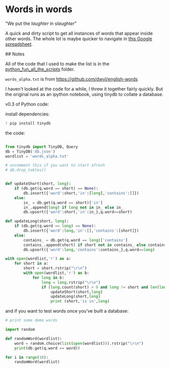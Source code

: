 # Words in words

"We put the _laughter_ in _slaughter_"

A quick and dirty script to get all instances of words that appear inside other words. The whole lot is maybe quicker to navigate in [this Google spreadsheet](https://j.mp/2McKenp).

## Notes

All of the code that I used to make the list is in the [python_fun_all_the_scripts](/python_fun_all_the_scripts) folder.

```words_alpha.txt``` is from https://github.com/dwyl/english-words


I haven't looked at the code for a while, I threw it together fairly quickly. But the original runs as an ipython notebook, using tinydb to collate a database.

v0.3 of Python code:

install dependencies:
```python
! pip install tinydb
```

the code:
```python

from tinydb import TinyDB, Query
db = TinyDB('db.json')
wordlist = 'words_alpha.txt'

# uncomment this if you want to start afresh
# db.drop_tables()


def updateShort(short, long):
    if (db.get(q.word == short) == None):
        db.insert({'word':short,'in':[long],'contains':[]})
    else:
        in_ = db.get(q.word == short)['in']
        in_.append(long) if long not in in_ else in_
        db.upsert({'word':short,'in':in_},q.word==short)

def updateLong(short, long):
    if (db.get(q.word == long) == None):
        db.insert({'word':long,'in':[],'contains':[short]})
    else:
        contains_ = db.get(q.word == long)['contains']
        contains_.append(short) if short not in contains_ else contains_
        db.upsert({'word':long,'contains':contains_},q.word==long)

with open(wordlist,'r') as a:
    for short in a:
        short = short.rstrip("\r\n")
        with open(wordlist,'r') as b:
            for long in b:
                long = long.rstrip("\r\n")
                if (long.count(short) > 0 and long != short and len(long) > 1):
                    updateShort(short,long)
                    updateLong(short,long)
                    print (short,'is in',long)
```
and if you want to test words once you've built a database:

```python
# print some demo words

import random

def randomWord(wordlist):
    word = random.choice(list(open(wordlist))).rstrip("\r\n")
    print(db.get(q.word == word))

for i in range(10):
    randomWord(wordlist)
```
